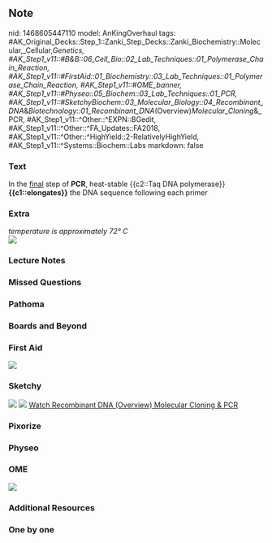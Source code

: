 ## Note
nid: 1468605447110
model: AnKingOverhaul
tags: #AK_Original_Decks::Step_1::Zanki_Step_Decks::Zanki_Biochemistry::Molecular,_Cellular,_Genetics, #AK_Step1_v11::#B&B::06_Cell_Bio::02_Lab_Techniques::01_Polymerase_Chain_Reaction, #AK_Step1_v11::#FirstAid::01_Biochemistry::03_Lab_Techniques::01_Polymerase_Chain_Reaction, #AK_Step1_v11::#OME_banner, #AK_Step1_v11::#Physeo::05_Biochem::03_Lab_Techniques::01_PCR, #AK_Step1_v11::#SketchyBiochem::03_Molecular_Biology::04_Recombinant_DNA_&_Biotechnology::01_Recombinant_DNA_(Overview)_Molecular_Cloning_&_PCR, #AK_Step1_v11::^Other::^EXPN::BGedit, #AK_Step1_v11::^Other::^FA_Updates::FA2018, #AK_Step1_v11::^Other::^HighYield::2-RelativelyHighYield, #AK_Step1_v11::^Systems::Biochem::Labs
markdown: false

### Text
<div>
  <div>
    <div>
      In the <u>final</u> step of <b>PCR</b>, heat-stable {{c2::Taq
      DNA polymerase}} <b>{{c1::elongates}}</b> the DNA sequence
      following each primer
    </div>
  </div>
</div>

### Extra
<div>
  <i>temperature is approximately 72° C</i>
</div>
<div><img src="paste-32182189949163.jpg"></div>

### Lecture Notes


### Missed Questions


### Pathoma


### Boards and Beyond


### First Aid
<img src="tmpO14Zl8.png">

### Sketchy
<img src=
"Recombinant%20DNA%20(Overview),%20Molecular%20Cloning%20&%20Polymerase%20Chain%20Reaction.png">
<img src="Screen%20Shot%202022-01-30%20at%2010.02.55%20AM.png">
<a href=
"https://dashboard.sketchy.com/study/medical/courses/medical-biochemistry/units/medical-biochemistry-molecular-biology/videos/medical-biochemistry-molecular-biology-recombinant-dna-and-biotechnology-recombinant-dna-overview-molecular-cloning-and-polymerase-chain-reaction?utm_source=anki&utm_medium=partnership&utm_campaign=february_update&utm_content=medical">
Watch Recombinant DNA (Overview) Molecular Cloning & PCR</a>

### Pixorize


### Physeo


### OME
<div class="ome-widget">
  <a href="https://onlinemeded.org?ref=anki"><img src=
  "_OME_AnkiFlashcards_General_4.png"></a>
</div>

### Additional Resources


### One by one

